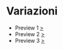 # Variazioni

* Preview 1 [>](https://editor.p5js.org/AriannaTerenzi/full/5q7rrUGmZ)
* Preview 2 [>](https://editor.p5js.org/AriannaTerenzi/full/l6MYLDjNc)
* Preview 3 [>](https://editor.p5js.org/AriannaTerenzi/full/vtftGBTye)
